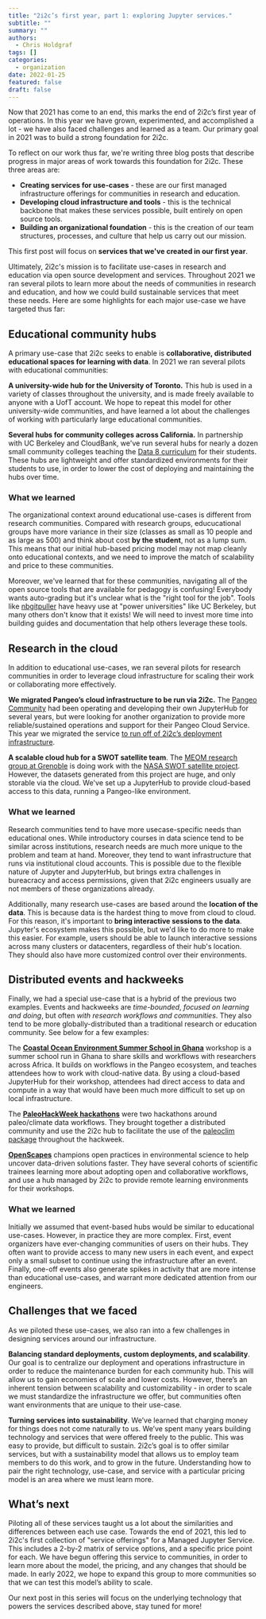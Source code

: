 ```yaml
---
title: "2i2c’s first year, part 1: exploring Jupyter services."
subtitle: ""
summary: ""
authors:
  - Chris Holdgraf
tags: []
categories:
  - organization
date: 2022-01-25
featured: false
draft: false
---
```


Now that 2021 has come to an end, this marks the end of 2i2c’s first year of operations. In this year we have grown, experimented, and accomplished a lot - we have also faced challenges and learned as a team. Our primary goal in 2021 was to build a strong foundation for 2i2c.

To reflect on our work thus far, we're writing three blog posts that describe progress in major areas of work towards this foundation for 2i2c.
These three areas are:

- **Creating services for use-cases** - these are our first managed infrastructure offerings for communities in research and education.
- **Developing cloud infrastructure and tools** - this is the technical backbone that makes these services possible, built entirely on open source tools.
- **Building an organizational foundation** - this is the creation of our team structures, processes, and culture that help us carry out our mission.

This first post will focus on **services that we've created in our first year**.

Ultimately, 2i2c's mission is to facilitate use-cases in research and education via open source development and services. Throughout 2021 we ran several pilots to learn more about the needs of communities in research and education, and how we could build sustainable services that meet these needs. Here are some highlights for each major use-case we have targeted thus far:

## Educational community hubs

A primary use-case that 2i2c seeks to enable is **collaborative, distributed educational spaces for learning with data**. In 2021 we ran several pilots with educational communities:

**A university-wide hub for the University of Toronto.** This hub is used in a variety of classes throughout the university, and is made freely available to anyone with a UofT account. We hope to repeat this model for other university-wide communities, and have learned a lot about the challenges of working with particularly large educational communities.

**Several hubs for community colleges across California.** In partnership with UC Berkeley and CloudBank, we've run several hubs for nearly a dozen small community colleges teaching the [Data 8 curriculum](http://data8.org) for their students. These hubs are lightweight and offer standardized environments for their students to use, in order to lower the cost of deploying and maintaining the hubs over time.

### What we learned

The organizational context around educational use-cases is different from research communities. Compared with research groups, educucational groups have more variance in their size (classes as small as 10 people and as large as 500) and think about cost **by the student**, not as a lump sum. This means that our initial hub-based pricing model may not map cleanly onto educational contexts, and we need to improve the match of scalability and price to these communities.

Moreover, we've learned that for these communities, navigating all of the open source tools that are available for pedagogy is confusing! Everybody wants auto-grading but it's unclear what is the "right tool for the job". Tools like [nbgitpuller](https://jupyterhub.github.io/nbgitpuller/) have heavy use at "power universities" like UC Berkeley, but many others don't know that it exists! We will need to invest more time into building guides and documentation that help others leverage these tools.

## Research in the cloud

In addition to educational use-cases, we ran several pilots for research communities in order to leverage cloud infrastructure for scaling their work or collaborating more effectively.

**We migrated Pangeo’s cloud infrastructure to be run via 2i2c.** The [Pangeo Community](https://pangeo.io) had been operating and developing their own JupyterHub for several years, but were looking for another organization to provide more reliable/sustained operations and support for their Pangeo Cloud Service. This year we migrated the service [to run off of 2i2c’s deployment infrastructure](/posts/2021/pangeo-goes-live/).

**A scalable cloud hub for a SWOT satellite team**. The [MEOM research group at Grenoble](https://meom-group.github.io/projects/swot-st/) is doing work with the [NASA SWOT satellite project](https://swot.jpl.nasa.gov/). However, the datasets generated from this project are huge, and only storable via the cloud. We've set up a JupyterHub to provide cloud-based access to this data, running a Pangeo-like environment.

### What we learned

Research communities tend to have more usecase-specific needs than educational ones. While introductory courses in data science tend to be similar across institutions, research needs are much more unique to the problem and team at hand. Moreover, they tend to want infrastructure that runs via institutional cloud accounts. This is possible due to the flexible nature of Jupyter and JupyterHub, but brings extra challenges in bureacracy and access permissions, given that 2i2c engineers usually are not members of these organizations already.  

Additionally, many research use-cases are based around the **location of the data**. This is because data is the hardest thing to move from cloud to cloud. For this reason, it's important to **bring interactive sessions to the data**. Jupyter's ecosystem makes this possible, but we'd like to do more to make this easier. For example, users should be able to launch interactive sessions across many clusters or datacenters, regardless of their hub's location. They should also have more customized control over their environments.

## Distributed events and hackweeks

Finally, we had a special use-case that is a hybrid of the previous two examples. Events and hackweeks are _time-bounded_, _focused on learning and doing_, but often _with research workflows and communities_. They also tend to be more globally-distributed than a traditional research or education community.
See below for a few examples:

The [**Coastal Ocean Environment Summer School in Ghana**](https://coessing.org/) workshop is a summer school run in Ghana to share skills and workflows with researchers across Africa. It builds on workflows in the Pangeo ecosystem, and teaches attendees how to work with cloud-native data. By using a cloud-based JupyterHub for their workshop, attendees had direct access to data and compute in a way that would have been much more difficult to set up on local infrastructure.

The [**PaleoHackWeek hackathons**](http://linked.earth/paleoHackathon/) were two hackathons around paleo/climate data workflows. They brought together a distributed community and use the 2i2c hub to facilitate the use of the [paleoclim package](https://pyleoclim-util.readthedocs.io/en/master/) throughout the hackweek.

[**OpenScapes**](https://www.openscapes.org/) champions open practices in environmental science to help uncover data-driven solutions faster. They have several cohorts of scientific trainees learning more about adopting open and collaborative workflows, and use a hub managed by 2i2c to provide remote learning environments for their workshops.

### What we learned

Initially we assumed that event-based hubs would be similar to educational use-cases. However, in practice they are more complex. First, event organizers have ever-changing communities of users on their hubs. They often want to provide access to many new users in each event, and expect only a small subset to continue using the infrastructure after an event. Finally, one-off events also generate spikes in activity that are more intense than educational use-cases, and warrant more dedicated attention from our engineers.

## Challenges that we faced

As we piloted these use-cases, we also ran into a few challenges in designing services around our infrastructure.

**Balancing standard deployments, custom deployments, and scalability**. Our goal is to centralize our deployment and operations infrastructure in order to reduce the maintenance burden for each community hub. This will allow us to gain economies of scale and lower costs. However, there’s an inherent tension between scalability and customizability - in order to scale we must standardize the infrastructure we offer, but communities often want environments that are unique to their use-case.

**Turning services into sustainability**. We’ve learned that charging money for things does not come naturally to us. We’ve spent many years building technology and services that were offered freely to the public. This was easy to provide, but difficult to sustain. 2i2c’s goal is to offer similar services, but with a sustainability model that allows us to employ team members to do this work, and to grow in the future. Understanding how to pair the right technology, use-case, and service with a particular pricing model is an area where we must learn more.

## What’s next

Piloting all of these services taught us a lot about the similarities and differences between each use case. Towards the end of 2021, this led to 2i2c's first collection of "service offerings" for a Managed Jupyter Service. This includes a 2-by-2 matrix of service options, and a specific price point for each. We have begun offering this service to communities, in order to learn more about the model, the pricing, and any changes that should be made. In early 2022, we hope to expand this group to more communities so that we can test this model’s ability to scale.

Our next post in this series will focus on the underlying technology that powers the services described above, stay tuned for more!
